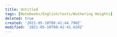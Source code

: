 ```yaml
---
title: Untitled
tags: [Notebooks/English/texts/Wuthering Heights]
deleted: true
created: '2021-05-10T08:41:44.790Z'
modified: '2021-05-10T08:42:41.620Z'
---
```



